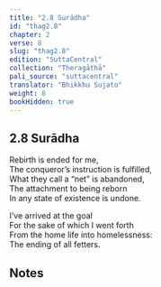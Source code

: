 ```yaml
---
title: "2.8 Surādha"
id: "thag2.8"
chapter: 2
verse: 8
slug: "thag2.8"
edition: "SuttaCentral"
collection: "Theragāthā"
pali_source: "suttacentral"
translator: "Bhikkhu Sujato"
weight: 8
bookHidden: true
---
```


## 2.8 Surādha  

Rebirth is ended for me,  
The conqueror’s instruction is fulfilled,  
What they call a “net” is abandoned,  
The attachment to being reborn  
In any state of existence is undone.  

I’ve arrived at the goal  
For the sake of which I went forth  
From the home life into homelessness:  
The ending of all fetters.

## Notes